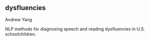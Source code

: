 ## dysfluencies

Andrew Yang



NLP methods for diagnosing speech and reading dysfluencies in U.S. schoolchildren.